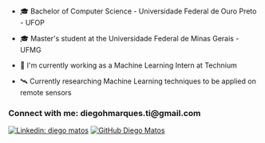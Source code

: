 - 🎓 Bachelor of Computer Science - Universidade Federal de Ouro Preto - UFOP

- 🎓 Master's student at the Universidade Federal de Minas Gerais - UFMG

- 🧠 I'm currently working as a Machine Learning Intern at Technium

- 🛰️ Currently researching Machine Learning techniques to be applied on remote sensors

 
  
<h3 align="left">Connect with me: diegohmarques.ti@gmail.com</h3>
<p align="left">
  

[![Linkedin: diego matos](https://img.shields.io/badge/-diegohmm-blue?style=flat-square&logo=Linkedin&logoColor=white&link=https://www.linkedin.com/in/diego-matos-1758561a3/)](https://www.linkedin.com/in/diego-matos-1758561a3/)
[![GitHub Diego Matos](https://img.shields.io/github/followers/diegohmm?label=follow&style=social)](https://github.com/DiegoHMM)
